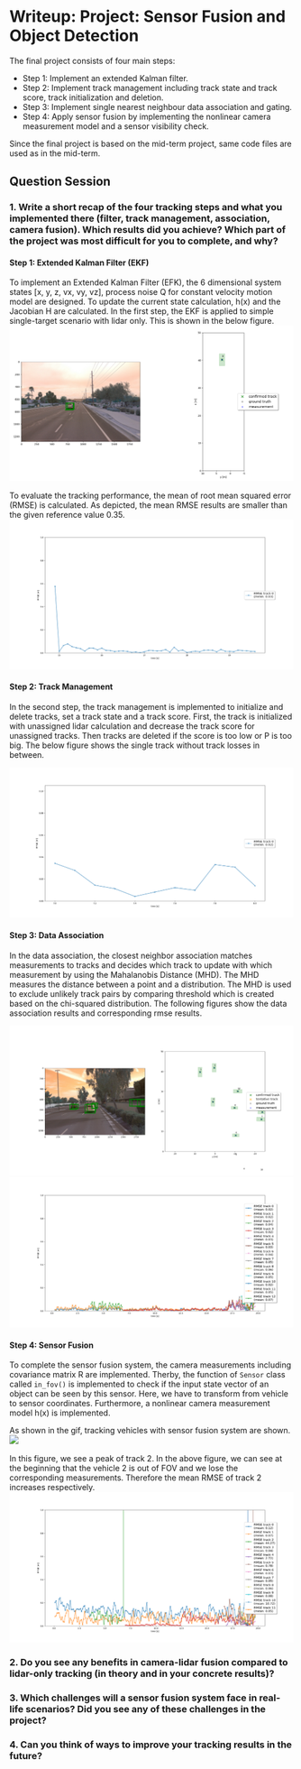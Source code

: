 # Writeup: Project: Sensor Fusion and Object Detection
The final project consists of four main steps:

- Step 1: Implement an extended Kalman filter.
- Step 2: Implement track management including track state and track score, track initialization and deletion.
- Step 3: Implement single nearest neighbour data association and gating.
- Step 4: Apply sensor fusion by implementing the nonlinear camera measurement model and a sensor visibility check.

Since the final project is based on the mid-term project, same code files are used as in the mid-term.


## Question Session

### 1. Write a short recap of the four tracking steps and what you implemented there (filter, track management, association, camera fusion). Which results did you achieve? Which part of the project was most difficult for you to complete, and why?

#### Step 1: Extended Kalman Filter (EKF)

To implement an Extended Kalman Filter (EFK), the 6 dimensional system states [x, y, z, vx, vy, vz], process noise Q for constant velocity motion model are designed. To update the current state calculation, h(x) and the Jacobian H are calculated. In the first step, the EKF is applied to simple single-target scenario with lidar only. This is shown in the below figure.
<img src= "img/p2_final_step1_track.png"/>

To evaluate the tracking performance, the mean of root mean squared error (RMSE) is calculated. As depicted, the mean RMSE results are smaller than the given reference value 0.35. 
<img src= "img/p2_final_step1_rmse.png"/>

#### Step 2: Track Management
In the second step, the track management is implemented to initialize and delete tracks, set a track state and a track score. First, the track is initialized with unassigned lidar calculation and decrease the track score for unassigned tracks. Then tracks are deleted if the score is too low or P is too big. The below figure shows the single track without track losses in between. 

<img src= "img/p2_final_step2_rmse.png"/>

#### Step 3: Data Association
In the data association, the closest neighbor association matches measurements to tracks and decides which track to update with which measurement by using the Mahalanobis Distance (MHD). The MHD measures the distance between a point and a distribution. The MHD is used to exclude unlikely track pairs by comparing threshold which is created based on the chi-squared distribution. The following figures show the data association results and corresponding rmse results.

<img src= "img/p2_final_step3_track.png"/>
<img src= "img/p2_final_step3_rmse.png"/>

#### Step 4: Sensor Fusion
To complete the sensor fusion system, the camera measurements including covariance matrix R are implemented. Therby, the function of ``Sensor`` class called ``in_fov()`` is implemented to check if the input state vector of an object can be seen by this sensor. Here, we have to transform from vehicle to sensor coordinates. Furthermore, a nonlinear camera measurement model h(x) is implemented.

As shown in the gif, tracking vehicles with sensor fusion system are shown.
<img src= "img/sensorfusion_final_project.gif"/>

In this figure, we see a peak of track 2. In the above figure, we can see at the beginning that the vehicle 2 is out of FOV and we lose the corresponding measurements. Therefore the mean RMSE of track 2 increases respectively.
<img src= "img/p2_final_step4_rmse.png"/>

### 2. Do you see any benefits in camera-lidar fusion compared to lidar-only tracking (in theory and in your concrete results)? 


### 3. Which challenges will a sensor fusion system face in real-life scenarios? Did you see any of these challenges in the project?


### 4. Can you think of ways to improve your tracking results in the future?
